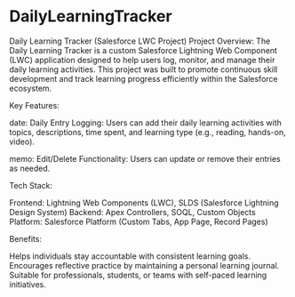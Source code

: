 # DailyLearningTracker
Daily Learning Tracker (Salesforce LWC Project)
Project Overview:
 The Daily Learning Tracker is a custom Salesforce Lightning Web Component (LWC) application designed to help users log, monitor, and manage their daily learning activities. This project was built to promote continuous skill development and track learning progress efficiently within the Salesforce ecosystem.

Key Features:

date: Daily Entry Logging: Users can add their daily learning activities with topics, descriptions, time spent, and learning type (e.g., reading, hands-on, video).

memo: Edit/Delete Functionality: Users can update or remove their entries as needed.

Tech Stack:

Frontend: Lightning Web Components (LWC), SLDS (Salesforce Lightning Design System)
Backend: Apex Controllers, SOQL, Custom Objects
Platform: Salesforce Platform (Custom Tabs, App Page, Record Pages)

Benefits:

Helps individuals stay accountable with consistent learning goals.
Encourages reflective practice by maintaining a personal learning journal.
Suitable for professionals, students, or teams with self-paced learning initiatives.
